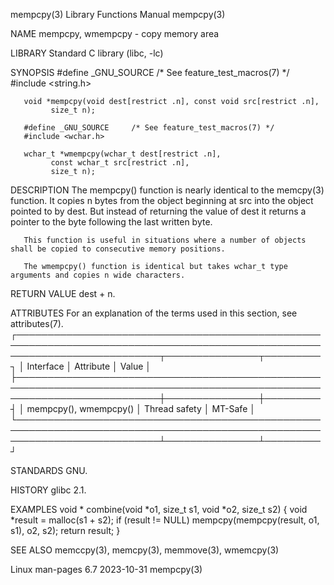 mempcpy(3)							   Library Functions Manual							    mempcpy(3)

NAME
       mempcpy, wmempcpy  - copy memory area

LIBRARY
       Standard C library (libc, -lc)

SYNOPSIS
       #define _GNU_SOURCE	   /* See feature_test_macros(7) */
       #include <string.h>

       void *mempcpy(void dest[restrict .n], const void src[restrict .n],
		     size_t n);

       #define _GNU_SOURCE	   /* See feature_test_macros(7) */
       #include <wchar.h>

       wchar_t *wmempcpy(wchar_t dest[restrict .n],
		     const wchar_t src[restrict .n],
		     size_t n);

DESCRIPTION
       The mempcpy() function is nearly identical to the memcpy(3) function.  It copies n bytes from the object beginning at src into the object pointed to by
       dest.  But instead of returning the value of dest it returns a pointer to the byte following the last written byte.

       This function is useful in situations where a number of objects shall be copied to consecutive memory positions.

       The wmempcpy() function is identical but takes wchar_t type arguments and copies n wide characters.

RETURN VALUE
       dest + n.

ATTRIBUTES
       For an explanation of the terms used in this section, see attributes(7).
       ┌───────────────────────────────────────────────────────────────────────────────────────────────────────────────────────────┬───────────────┬─────────┐
       │ Interface														   │ Attribute	   │ Value   │
       ├───────────────────────────────────────────────────────────────────────────────────────────────────────────────────────────┼───────────────┼─────────┤
       │ mempcpy(), wmempcpy()													   │ Thread safety │ MT-Safe │
       └───────────────────────────────────────────────────────────────────────────────────────────────────────────────────────────┴───────────────┴─────────┘

STANDARDS
       GNU.

HISTORY
       glibc 2.1.

EXAMPLES
       void *
       combine(void *o1, size_t s1, void *o2, size_t s2)
       {
	   void *result = malloc(s1 + s2);
	   if (result != NULL)
	       mempcpy(mempcpy(result, o1, s1), o2, s2);
	   return result;
       }

SEE ALSO
       memccpy(3), memcpy(3), memmove(3), wmemcpy(3)

Linux man-pages 6.7							  2023-10-31								    mempcpy(3)
